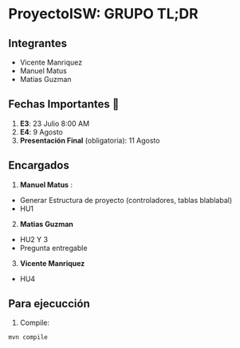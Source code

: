 # ProyectoISW: GRUPO TL;DR 
 ## Integrantes 
 + Vicente Manriquez 
 + Manuel Matus 
 + Matias Guzman 
 
## Fechas Importantes  📅

  1. **E3**: 23 Julio 8:00 AM 
  2. **E4**: 9 Agosto 
  3. **Presentación Final** (obligatoria): 11 Agosto
  
## Encargados

 1. **Manuel Matus** :
  + Generar Estructura de proyecto (controladores, tablas blablabal)
  + HU1
 2. **Matias Guzman**
  + HU2 Y 3
  + Pregunta entregable 
 3. **Vicente Manriquez**
  + HU4
 
## Para ejecucción

1. Compile:
  ```bash
mvn compile 

```
  
  

  
